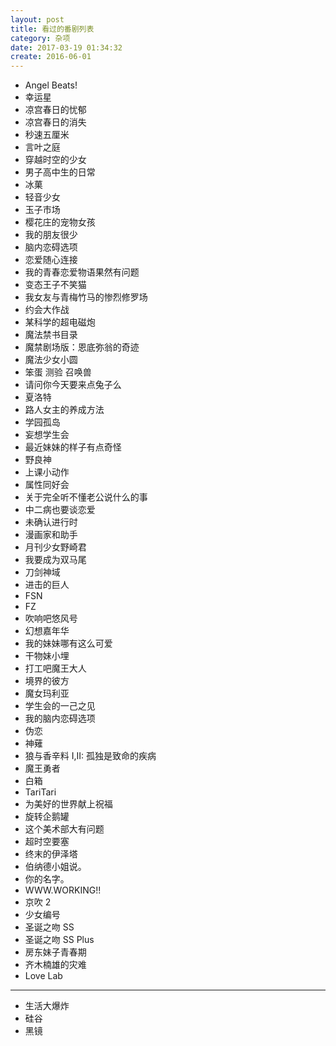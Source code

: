 ```yaml
---
layout: post
title: 看过的番剧列表
category: 杂项
date: 2017-03-19 01:34:32
create: 2016-06-01
---
```


* Angel Beats!
* 幸运星
* 凉宫春日的忧郁
* 凉宫春日的消失
* 秒速五厘米
* 言叶之庭
* 穿越时空的少女
* 男子高中生的日常
* 冰菓
* 轻音少女
* 玉子市场
* 樱花庄的宠物女孩
* 我的朋友很少
* 脑内恋碍选项
* 恋爱随心连接
* 我的青春恋爱物语果然有问题
* 变态王子不笑猫
* 我女友与青梅竹马的惨烈修罗场
* 约会大作战
* 某科学的超电磁炮
* 魔法禁书目录
* 魔禁剧场版：恩底弥翁的奇迹
* 魔法少女小圆
* 笨蛋 测验 召唤兽
* 请问你今天要来点兔子么
* 夏洛特
* 路人女主的养成方法
* 学园孤岛
* 妄想学生会
* 最近妹妹的样子有点奇怪
* 野良神
* 上课小动作
* 属性同好会
* 关于完全听不懂老公说什么的事
* 中二病也要谈恋爱
* 未确认进行时
* 漫画家和助手
* 月刊少女野崎君
* 我要成为双马尾
* 刀剑神域
* 进击的巨人
* FSN
* FZ
* 吹响吧悠风号
* 幻想嘉年华
* 我的妹妹哪有这么可爱
* 干物妹小埋
* 打工吧魔王大人
* 境界的彼方
* 魔女玛利亚
* 学生会的一己之见
* 我的脑内恋碍选项
* 伪恋
* 神薙
* 狼与香辛料 I,II: 孤独是致命的疾病
* 魔王勇者
* 白箱
* TariTari
* 为美好的世界献上祝福
* 旋转企鹅罐
* 这个美术部大有问题
* 超时空要塞
* 终末的伊泽塔
* 伯纳德小姐说。
* 你的名字。
* WWW.WORKING!!
* 京吹 2
* 少女编号
* 圣诞之吻 SS
* 圣诞之吻 SS Plus
* 房东妹子青春期
* 齐木楠雄的灾难
* Love Lab

--------------

* 生活大爆炸
* 硅谷
* 黑镜
